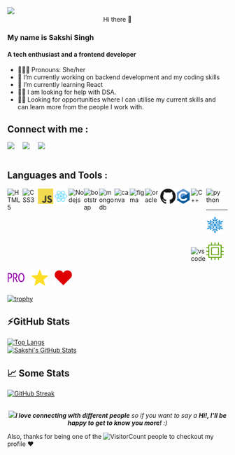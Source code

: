 <img src="https://raw.githubusercontent.com/halfrost/halfrost/master/icons/header_.png"/>
<div align='center'>
 Hi there 👋
 </div>
 
###  My name is Sakshi Singh
#### A tech enthusiast and a frontend developer


- 🙋🏻‍♀️ Pronouns: She/her 
- 🔭 I’m currently working on backend development and my coding skills
- 🌱 I’m currently learning React  
- 💁‍♀️ I am looking for help with DSA.
- 👩‍💻 Looking for opportunities where I can utilise my current skills and can learn more from the people I work with. 


## Connect with me :
<div>
<a href="https://www.linkedin.com/in/sakshi-singh-91716b226/">
  <img align="left" width="35px" src="https://cdn-icons-png.flaticon.com/512/174/174857.png"  />
</a>

<a href="mailto:sakshi2010127@akgec.ac.in">
  <img align="left" width="35px" src="https://cdn-icons-png.flaticon.com/512/281/281769.png" />
</a>

<a href="https://https://www.instagram.com/_.sakshi.rai._/">
  <img align="left" width="35px" src="https://upload.wikimedia.org/wikipedia/commons/thumb/a/a5/Instagram_icon.png/1024px-Instagram_icon.png" />
</a>
 </div>
<br><br>

## Languages and Tools :

<img align="left" alt="HTML5" width="35px" src="https://cdn-icons-png.flaticon.com/128/174/174854.png" />
<img align="left" alt="CSS3" width="35px" src="https://cdn-icons-png.flaticon.com/128/732/732190.png" />
<img align="left" alt="JavaScript" width="35px" src="https://raw.githubusercontent.com/github/explore/80688e429a7d4ef2fca1e82350fe8e3517d3494d/topics/javascript/javascript.png" />
<img align="left" alt="React" width="35px" src="https://raw.githubusercontent.com/github/explore/80688e429a7d4ef2fca1e82350fe8e3517d3494d/topics/react/react.png" />
<img align="left" alt="Nodejs" width="35px" src="https://cdn-icons-png.flaticon.com/128/919/919825.png">
<img align="left" alt="bootstrap" width="35px" src="https://cdn-icons-png.flaticon.com/128/5968/5968672.png">
<img align="left" alt="mongodb" width="35px" src="https://img.icons8.com/color/2x/mongodb.png" />
<img align="left" alt="canva" width="35px" src="https://img.icons8.com/doodle/2x/canva.png" />
<img align="left" alt="figma" width="35px" src="https://img.icons8.com/color/2x/figma.png" />
<img align="left" alt="oracle" width="35px" src="https://img.icons8.com/color/2x/oracle-logo.png" />
<img align="left" alt="GitHub" width="35px" src="https://raw.githubusercontent.com/github/explore/78df643247d429f6cc873026c0622819ad797942/topics/github/github.png" />
<img align="left" alt="C" width="35px" src="https://raw.githubusercontent.com/devicons/devicon/master/icons/c/c-original.svg" />
<img align="left" alt="C++" width="35px" src="https://cdn-icons-png.flaticon.com/128/6132/6132222.png" />
<img align="left" alt="python" width="35px" src="https://cdn-icons-png.flaticon.com/128/5968/5968350.png" />
<img align="left" alt="vscode" width="35px" style="margin-top: 100px" src="https://img.icons8.com/color/2x/visual-studio-code-2019.png" />
<br> <br>
<hr height='0.5px'>


<a href='https://archiveprogram.github.com/'><img src='https://raw.githubusercontent.com/acervenky/animated-github-badges/master/assets/acbadge.gif' width='40px' height='40px'></a> <a href='https://docs.github.com/en/developers'><img src='https://raw.githubusercontent.com/acervenky/animated-github-badges/master/assets/devbadge.gif' width='40px' height='40px'></a> <a href='https://github.com/pricing'><img src='https://raw.githubusercontent.com/acervenky/animated-github-badges/master/assets/pro.gif' width='40px' height='40px'></a> <a href='https://stars.github.com/'><img src='https://raw.githubusercontent.com/acervenky/animated-github-badges/master/assets/starbadge.gif' width='40px' height='40px'></a> <a href='https://docs.github.com/en/github/supporting-the-open-source-community-with-github-sponsors'><img src='https://raw.githubusercontent.com/acervenky/animated-github-badges/master/assets/sponsorbadge.gif' width='40px' height='40px'></a> 
<br>
<br>
[![trophy](https://github-profile-trophy.vercel.app/?username=SakshiRai01)](https://github.com/ryo-ma/github-profile-trophy)
<br>
##  ⚡️GitHub Stats
[![Top Langs](https://github-readme-stats.vercel.app/api/top-langs/?username=yuvika09&layout=compact&theme=react)](https://github.com/SakshiRai01/github-readme-stats)
<br>
<a href="https://github.com/SakshiRai01">
   <img align="center" src="https://github-readme-stats.vercel.app/api/?username=SakshiRai01&theme=react&count_private=true" alt="Sakshi's GitHub Stats" />
</a>
<br>

## &#x1f4c8; Some Stats
[![GitHub Streak](https://github-readme-streak-stats.herokuapp.com/?user=SakshiRai01&theme=black-ice)](https://git.io/streak-stats)
<br>


<div align = "center">
<br>
<img src="https://media.giphy.com/media/LnQjpWaON8nhr21vNW/giphy.gif" width="60" /><em><b>I love connecting with different people</b> so if you want to say a <b>Hi!, I'll be happy to get to know you more!</b> :)</em>
</div>



Also, thanks for being one of the ![VisitorCount](https://profile-counter.glitch.me/SakshiRai01/count.svg) people to checkout my profile :heart:

